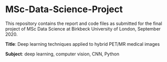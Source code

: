 # MSc-Data-Science-Project

This repository contains the report and code files as submitted for the final project of MSc Data Science at Birkbeck University of London, September 2020.

<p>
<b>Title</b>: 
  Deep learning techniques applied to hybrid PET/MR medical images

<b>Subject</b>: 
  deep learning, computer vision, CNN, Python
</p>
